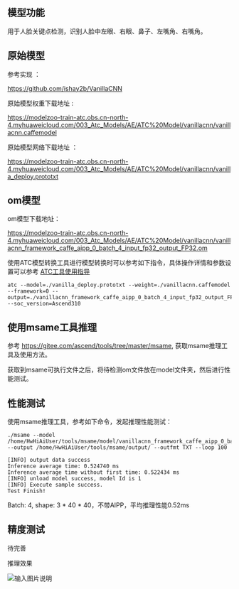 ## 模型功能

 用于人脸关键点检测，识别人脸中左眼、右眼、鼻子、左嘴角、右嘴角。

## 原始模型

参考实现 ：

https://github.com/ishay2b/VanillaCNN

原始模型权重下载地址 :

https://modelzoo-train-atc.obs.cn-north-4.myhuaweicloud.com/003_Atc_Models/AE/ATC%20Model/vanillacnn/vanillacnn.caffemodel

原始模型网络下载地址 ：

https://modelzoo-train-atc.obs.cn-north-4.myhuaweicloud.com/003_Atc_Models/AE/ATC%20Model/vanillacnn/vanilla_deploy.prototxt


## om模型

om模型下载地址：

https://modelzoo-train-atc.obs.cn-north-4.myhuaweicloud.com/003_Atc_Models/AE/ATC%20Model/vanillacnn/vanillacnn_framework_caffe_aipp_0_batch_4_input_fp32_output_FP32.om

使用ATC模型转换工具进行模型转换时可以参考如下指令，具体操作详情和参数设置可以参考  [ATC工具使用指导](https://support.huaweicloud.com/ti-atc-A200dk_3000/altasatc_16_002.html) 

```
atc --model=./vanilla_deploy.prototxt --weight=./vanillacnn.caffemodel --framework=0 --output=./vanillacnn_framework_caffe_aipp_0_batch_4_input_fp32_output_FP32 --soc_version=Ascend310
```

## 使用msame工具推理

参考 https://gitee.com/ascend/tools/tree/master/msame, 获取msame推理工具及使用方法。

获取到msame可执行文件之后，将待检测om文件放在model文件夹，然后进行性能测试。

## 性能测试

使用msame推理工具，参考如下命令，发起推理性能测试： 

```
./msame --model /home/HwHiAiUser/tools/msame/model/vanillacnn_framework_caffe_aipp_0_batch_4_input_fp32_output_FP32.om --output /home/HwHiAiUser/tools/msame/output/ --outfmt TXT --loop 100
```

```
[INFO] output data success
Inference average time: 0.524740 ms
Inference average time without first time: 0.522434 ms
[INFO] unload model success, model Id is 1
[INFO] Execute sample success.
Test Finish!
```

Batch: 4, shape: 3 * 40 * 40，不带AIPP，平均推理性能0.52ms

## 精度测试

待完善

推理效果

![输入图片说明](https://images.gitee.com/uploads/images/2020/1116/160149_83c721c6_8113712.jpeg "e269decb-5f25-4d8c-e4df-3fb98da9d306.jpg")